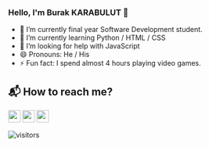 ### Hello, I'm Burak KARABULUT 👋

- 🔭 I’m currently final year Software Development student.
- 🌱 I’m currently learning Python / HTML / CSS
- 🤔 I’m looking for help with JavaScript
- 😄 Pronouns: He / His
- ⚡ Fun fact: I spend almost 4 hours playing video games.

## 📬 How to reach me?

<p><a href="http://burakkarabulut.me/Portfolio.html"><img src="https://img.shields.io/website-up-down-green-red/http/monip.org.svg" height=25></a>
<a href="https://www.linkedin.com/in/naciburakkarabulut/"><img src="https://img.shields.io/badge/linkedin-%230077B5.svg?&style=for-the-badge&logo=linkedin&logoColor=white" height=25></a>
<a href="https://www.instagram.com/burakcimbisakinles/"><img src="https://img.shields.io/badge/instagram-%23E4405F.svg?&style=for-the-badge&logo=instagram&logoColor=white" height=25></a>

![visitors](https://visitor-badge.laobi.icu/badge?page_id=chees08)
